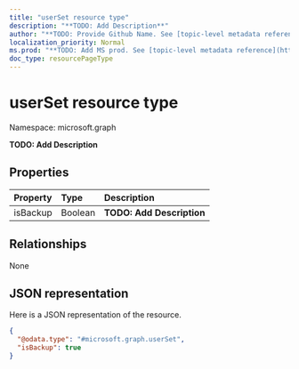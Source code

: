 ```yaml
---
title: "userSet resource type"
description: "**TODO: Add Description**"
author: "**TODO: Provide Github Name. See [topic-level metadata reference](https://msgo.azurewebsites.net/add/document/guidelines/metadata.html#topic-level-metadata)**"
localization_priority: Normal
ms.prod: "**TODO: Add MS prod. See [topic-level metadata reference](https://msgo.azurewebsites.net/add/document/guidelines/metadata.html#topic-level-metadata)**"
doc_type: resourcePageType
---
```


# userSet resource type


Namespace: microsoft.graph

**TODO: Add Description**

## Properties
|Property|Type|Description|
|:---|:---|:---|
|isBackup|Boolean|**TODO: Add Description**|

## Relationships
None

## JSON representation
Here is a JSON representation of the resource.
<!-- {
  "blockType": "resource",
  "@odata.type": "microsoft.graph.userSet"
}
-->
``` json
{
  "@odata.type": "#microsoft.graph.userSet",
  "isBackup": true
}
```

